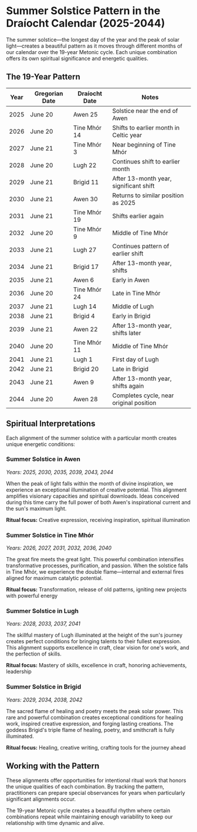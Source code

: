 # Summer Solstice Pattern in the Draíocht Calendar (2025-2044)

The summer solstice—the longest day of the year and the peak of solar light—creates a beautiful pattern as it moves through different months of our calendar over the 19-year Metonic cycle. Each unique combination offers its own spiritual significance and energetic qualities.

## The 19-Year Pattern

| Year | Gregorian Date | Draíocht Date | Notes |
|------|----------------|---------------|-------|
| 2025 | June 20 | Awen 25       | Solstice near the end of Awen |
| 2026 | June 20 | Tine Mhór 14  | Shifts to earlier month in Celtic year |
| 2027 | June 21 | Tine Mhór 3   | Near beginning of Tine Mhór |
| 2028 | June 20 | Lugh 22       | Continues shift to earlier month |
| 2029 | June 21 | Brigid 11     | After 13-month year, significant shift |
| 2030 | June 21 | Awen 30       | Returns to similar position as 2025 |
| 2031 | June 21 | Tine Mhór 19  | Shifts earlier again |
| 2032 | June 20 | Tine Mhór 9   | Middle of Tine Mhór |
| 2033 | June 21 | Lugh 27       | Continues pattern of earlier shift |
| 2034 | June 21 | Brigid 17     | After 13-month year, shifts |
| 2035 | June 21 | Awen 6        | Early in Awen |
| 2036 | June 20 | Tine Mhór 24  | Late in Tine Mhór |
| 2037 | June 21 | Lugh 14       | Middle of Lugh |
| 2038 | June 21 | Brigid 4      | Early in Brigid |
| 2039 | June 21 | Awen 22       | After 13-month year, shifts later |
| 2040 | June 20 | Tine Mhór 11  | Middle of Tine Mhór |
| 2041 | June 21 | Lugh 1        | First day of Lugh |
| 2042 | June 21 | Brigid 20     | Late in Brigid |
| 2043 | June 21 | Awen 9        | After 13-month year, shifts again |
| 2044 | June 20 | Awen 28       | Completes cycle, near original position |

## Spiritual Interpretations

Each alignment of the summer solstice with a particular month creates unique energetic conditions:

### Summer Solstice in Awen

*Years: 2025, 2030, 2035, 2039, 2043, 2044*

When the peak of light falls within the month of divine inspiration, we experience an exceptional illumination of creative potential. This alignment amplifies visionary capacities and spiritual downloads. Ideas conceived during this time carry the full power of both Awen's inspirational current and the sun's maximum light.

**Ritual focus:** Creative expression, receiving inspiration, spiritual illumination

### Summer Solstice in Tine Mhór

*Years: 2026, 2027, 2031, 2032, 2036, 2040*

The great fire meets the great light. This powerful combination intensifies transformative processes, purification, and passion. When the solstice falls in Tine Mhór, we experience the double flame—internal and external fires aligned for maximum catalytic potential.

**Ritual focus:** Transformation, release of old patterns, igniting new projects with powerful energy

### Summer Solstice in Lugh

*Years: 2028, 2033, 2037, 2041*

The skillful mastery of Lugh illuminated at the height of the sun's journey creates perfect conditions for bringing talents to their fullest expression. This alignment supports excellence in craft, clear vision for one's work, and the perfection of skills.

**Ritual focus:** Mastery of skills, excellence in craft, honoring achievements, leadership

### Summer Solstice in Brigid

*Years: 2029, 2034, 2038, 2042*

The sacred flame of healing and poetry meets the peak solar power. This rare and powerful combination creates exceptional conditions for healing work, inspired creative expression, and forging lasting creations. The goddess Brigid's triple flame of healing, poetry, and smithcraft is fully illuminated.

**Ritual focus:** Healing, creative writing, crafting tools for the journey ahead

## Working with the Pattern

These alignments offer opportunities for intentional ritual work that honors the unique qualities of each combination. By tracking the pattern, practitioners can prepare special observances for years when particularly significant alignments occur.

The 19-year Metonic cycle creates a beautiful rhythm where certain combinations repeat while maintaining enough variability to keep our relationship with time dynamic and alive.

